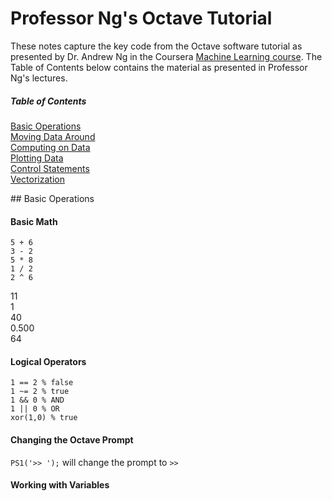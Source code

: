 # Professor Ng's Octave Tutorial

These notes capture the key code from the Octave software tutorial as presented by Dr. Andrew Ng in the Coursera [Machine Learning course](https://www.coursera.org/course/ml). The Table of Contents below contains the material as presented in Professor Ng's lectures.


##### Table of Contents  
[Basic Operations](#BasicOps)  
[Moving Data Around](#moving)  
[Computing on Data](#computing)  
[Plotting Data](#plotting)  
[Control Statements](#control)  
[Vectorization](#vector)  

<a name="BasicOps"/>
## Basic Operations  

#### Basic Math
```
5 + 6  
3 - 2  
5 * 8
1 / 2    
2 ^ 6  
```  

11  
1  
40  
0.500  
64  

#### Logical Operators
```
1 == 2 % false  
1 ~= 2 % true  
1 && 0 % AND
1 || 0 % OR
xor(1,0) % true
```

#### Changing the Octave Prompt

`PS1('>> ');` will change the prompt to `>>`

#### Working with Variables
